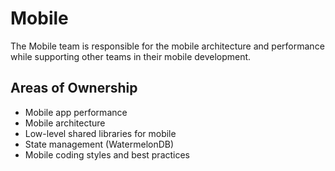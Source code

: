 # Mobile

The Mobile team is responsible for the mobile architecture and performance while supporting other teams in their mobile development.

## Areas of Ownership

- Mobile app performance
- Mobile architecture
- Low-level shared libraries for mobile
- State management (WatermelonDB)
- Mobile coding styles and best practices
